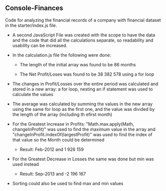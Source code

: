 ## Console-Finances
Code for analyzing the financial records of a company  with financial dataset in the starter/index.js file.

- A second JavaScript File was created with the scope to have the data and the code that did all the calculations
separate, so readability and usability can be increased.

- In the calculation.js file the following were done:

  - The length of the initial array was found to be 86 months

  - The Net Profit/Loses was found to be 38 382 578
using a for loop

- The changes in Profit/Losses over the entire period was calculated and stored in a new array:
a for loop, nesting an if statement was used to calculate the values

- The average was calculated by summing the values in the new array using the same for loop as the first one,
and the value was divided by the length of the array (including th efirst month)

- For the Greatest Increase in Profits:
"Math.max.apply(Math, changeInProfit)" was used to find the maximum value in the array and
"changeInProfit.indexOf(largestProfit)" was used to find the index of that value so the Month could be determined
    - Result: Feb-2012 and 1 926 159

- For the Greatest Decrease in Losses the same was done but min was used instead
    - Result: Sep-2013 and -2 196 167

- Sorting could also be used to find max and min values
